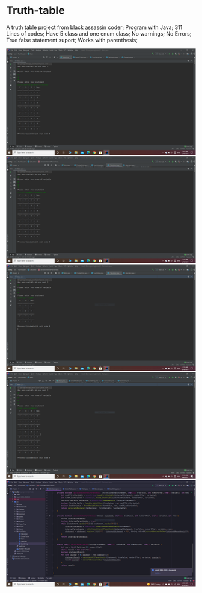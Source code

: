 # Truth-table
A truth table project from black assassin coder;
Program with Java;
311 Lines of codes;
Have 5 class and one enum class;
No warnings;
No Errors;
True false statement suport;
Works with parenthesis;

<img src="truthTablePictures/s10.PNG">

<img src="truthTablePictures/s11.PNG">

<img src="truthTablePictures/s12.PNG">

<img src="truthTablePictures/s16.PNG">

<img src="truthTablePictures/s13.PNG">
